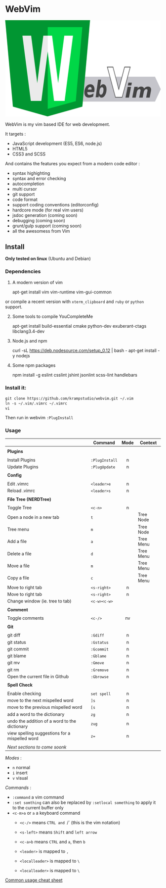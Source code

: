 WebVim
======

![WebVim](resources/WebVim.svg)

WebVim is my vim based IDE for web development.

It targets :
 - JavaScript development (ES5, ES6, node.js)
 - HTML5
 - CSS3 and SCSS

And contains the features you expect from a modern code editor :

 - syntax highighting
 - syntax and error checking
 - autocompletion
 - multi cursor
 - git support
 - code format
 - support coding conventions (editorconfig)
 - hardcore mode (for real vim users)
 - jsdoc generation (coming soon)
 - debugging (coming soon)
 - grunt/gulp support (coming soon)
 - all the awesomess from Vim


## Install

__Only tested on linux__ (Ubuntu and Debian)

### Dependencies

 1. A modern version of vim

	apt-get install vim vim-runtime vim-gui-common

or compile a recent version with `xterm_clipboard` and `ruby` or `python` support.

 2. Some tools to compile YouCompleteMe

    apt-get install build-essential cmake python-dev exuberant-ctags libclang3.4-dev

 3. Node.js and npm

    curl -sL https://deb.nodesource.com/setup_0.12 | bash -
    apt-get install -y nodejs

 4. Some npm packages

    npm install -g eslint csslint jshint jsonlint scss-lint handlebars

### Install it:

	git clone https://github.com/krampstudio/webvim.git ~/.vim
    ln -s ~/.vim/.vimrc ~/.vimrc
    vi

Then run in webvim `:PlugInstall`


### Usage

|                                                 | Command           | Mode | Context   |
|-------------------------------------------------|-------------------|:----:|-----------|
|                                                                                        |
| __Plugins__                                                                            |
|                                                                                        |
| Install Plugins                                  | `:PlugInstall`   | n    |           |
| Update Plugins                                   | `:PlugUpdate`    | n    |           |
|                                                                                        |
| __Config__                                                                             |
|                                                                                        |
| Edit .vimrc                                      | `<leader>e`      | n    |           |
| Reload .vimrc                                    | `<leader>s`      | n    |           |
|                                                                                        |
| __File Tree (NERDTree)__                                                               |
|                                                                                        |
| Toggle Tree                                      | `<c-n>`          | n    |           |
| Open a node in a new tab                         | `t`              |      | Tree Node |
| Tree menu                                        | `m`              |      | Tree Node |
| Add a file                                       | `a`              |      | Tree Menu |
| Delete a file                                    | `d`              |      | Tree Menu |
| Move a file                                      | `m`              |      | Tree Menu |
| Copy a file                                      | `c`              |      | Tree Menu |
| Move to right tab                                | `<s-right>`      | n    |           |
| Move to right tab                                | `<s-right>`      | n    |           |
| Change window (ie. tree to tab)                  | `<c-w><c-w>`     |      |           |
|                                                                                        |
| __Comment__                                                                            |
|                                                                                        |
| Toggle comments                                  | `<c-/>`          | nv   |           |
|                                                                                        |
| __Git__                                                                                |
|                                                                                        |
| git diff                                         | `:Gdiff`        | n     |           |
| git status                                       | `:Gstatus`      | n     |           |
| git commit                                       | `:Gcommit`      | n     |           |
| git blame                                        | `:Gblame`       | n     |           |
| git mv                                           | `:Gmove`        | n     |           |
| git rm                                           | `:Gremove`      | n     |           |
| Open the current file in Github                  | `:Gbrowse`      | n     |           |
|                                                                                        |
| __Spell Check__                                                                        |
|                                                                                        |
| Enable checking                                  | `set spell`      | n    |           |
| move to the next mispelled word                  | `]s`             | n    |           |
| move to the previous mispelled word              | `[s`             | n    |           |
| add a word to the dictionary                     | `zg`             | n    |           |
| undo the addition of a word to the dictionary    | `zug`            | n    |           |
| view spelling suggestions for a mispelled word   | `z=`             | n    |           |
|                                                                                        |
| _Next sections to come soonk_                                                          |


_Modes_ :
 - `n` normal
 - `i` insert
 - `v` visual

_Commands_ :
 - `:command` a vim command
 - `:set somthing` can also be replaced by `:setlocal something` to apply it to the current buffer only
 - `<c-m>a` or `a` a keyboard command
   - `<c-/>` means `CTRL and `/` (this is the vim notation)
   - `<s-left>` means `Shift` and `left arrow`
   - `<c-a>b` means `CTRL` and `a`, then `b`
   - `<leader>` is mapped to `,`
   - `<localleader>` is mapped to `\`

   - `<localleader>` is mapped to `\`


[Common usage cheat sheet](http://fprintf.net/vimCheatSheet.html)

<!--

### NERDTree

- open: `Ctrl-n`
- menu: `m`
  - then `g` to grep, `a` to add, `c` to copy, `m` to moven, `d` to delete
- open in a tab: `t`
- tab nav: `Shift-left|right`
- switch  win: `Ctrl-w`
- horizontal split: `i`
- vertival split: `v`

### NerdComment

- toggle: `Ctrl-_` or `Ctrl-Shift-/`
- comment: ̀`\cn`
- alt comment: `\cs`
- uncomment: `\ci`

### YankRing

Paste then:
- move backwards through the yankring : `Ctrl-P`
- move forwards through the yankring : `Ctrl-PN`

### JsBeautify

- beautify: `Ctrl-f`

### Vim-Node

- Inside require("...") to jump to source and module files: `gf`
- Use [I on any keyword to look for it in the current and required files: `[I`
- Edit the main file of a module: `:Nedit module_name`
- Edit its lib/foo.js file: `:Nedit module_name/lib/foo`
- Edit your Node projects main (usually index.js) file: `:Nedit .`

### Syntastic

- Checkers infos: `:SyntasticInfo`
- Check:  `:SyntasticCheck`
- Toggle check: `:SyntasticToggleMode`
- Error window: `:Errors`
- Jump next/previous error: `:help :lnext` or `:help :lprev`

### YouCompleteMe

- `TAB` and `Shift-TAB`

### Tern

- Jump to the definition of the thing under the cursor: `:TernDef`
- Look up the documentation of something: `:TernDoc`
- Find the type of the thing under the cursor: `:TernType`
- Show all references to the variable or property under the cursor: `:TernRefs`
- Rename the variable under the cursor: `:TernRename`

Visual
Visual line : V
Visual block : Ctrl-V
Visual multi : Shift-V
All: ggVG

s&r
%s/OLD/NEW/g

Moov
word/token left : b
word/token  right: w

Clipboard
copy line : "+yy
paste : "+p


base
effacer sour cursuer: x
effacer mot dw
effacer vers fin d$
-->
